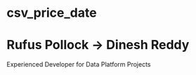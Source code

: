 # csv_price_date
 

# Rufus Pollock -> Dinesh Reddy
Experienced Developer for Data Platform Projects 
